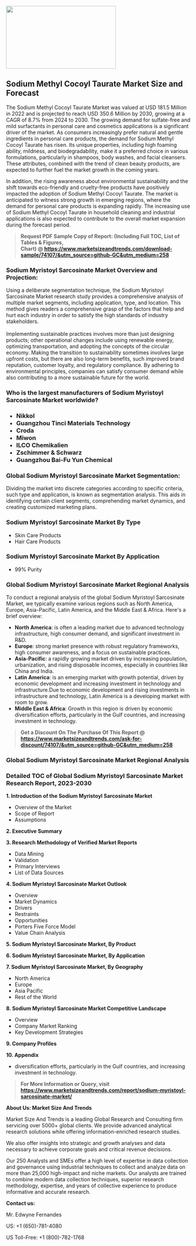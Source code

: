 <p><img class="alignnone size-medium wp-image-20088" src="https://ffe5etoiles.com/wp-content/uploads/2024/12/MST1-300x171.png" alt="" width="300" height="171" /></p><h2>Sodium Methyl Cocoyl Taurate Market Size and Forecast</h2><p>The Sodium Methyl Cocoyl Taurate Market was valued at USD 181.5 Million in 2022 and is projected to reach USD 350.6 Million by 2030, growing at a CAGR of 8.7% from 2024 to 2030. The growing demand for sulfate-free and mild surfactants in personal care and cosmetics applications is a significant driver of the market. As consumers increasingly prefer natural and gentle ingredients in personal care products, the demand for Sodium Methyl Cocoyl Taurate has risen. Its unique properties, including high foaming ability, mildness, and biodegradability, make it a preferred choice in various formulations, particularly in shampoos, body washes, and facial cleansers. These attributes, combined with the trend of clean beauty products, are expected to further fuel the market growth in the coming years.</p><p>In addition, the rising awareness about environmental sustainability and the shift towards eco-friendly and cruelty-free products have positively impacted the adoption of Sodium Methyl Cocoyl Taurate. The market is anticipated to witness strong growth in emerging regions, where the demand for personal care products is expanding rapidly. The increasing use of Sodium Methyl Cocoyl Taurate in household cleaning and industrial applications is also expected to contribute to the overall market expansion during the forecast period.</p></p><blockquote id="" class=""><strong>Request PDF Sample Copy of Report: (Including Full TOC, List of Tables &amp; Figures, Chart)&nbsp;@&nbsp;<strong><a href="https://www.marketsizeandtrends.com/download-sample/74107/&utm_source=github-GC&utm_medium=258" target="_blank">https://www.marketsizeandtrends.com/download-sample/74107/&utm_source=github-GC&utm_medium=258</a></strong></strong></blockquote><h3 id="" class="">Sodium Myristoyl Sarcosinate Market&nbsp;Overview and Projection:</h3><p id="" class="">Using a deliberate segmentation technique, the Sodium Myristoyl Sarcosinate Market research study provides a comprehensive analysis of multiple market segments, including application, type, and location. This method gives readers a comprehensive grasp of the factors that help and hurt each industry in order to satisfy the high standards of industry stakeholders. <br /> <br />Implementing sustainable practices involves more than just designing products; other operational changes include using renewable energy, optimizing transportation, and adopting the concepts of the circular economy. Making the transition to sustainability sometimes involves large upfront costs, but there are also long-term benefits, such improved brand reputation, customer loyalty, and regulatory compliance. By adhering to environmental principles, companies can satisfy consumer demand while also contributing to a more sustainable future for the world.</p><h3 id="" class="">Who is the largest manufacturers of&nbsp;Sodium Myristoyl Sarcosinate Market worldwide?</h3><h3 class=""><p><ul><li>Nikkol </li><li> Guangzhou Tinci Materials Technology </li><li> Croda </li><li> Miwon </li><li> ILCO Chemikalien </li><li> Zschimmer & Schwarz </li><li> Guangzhou Bai-Fu Yun Chemical</li></ul></p></h3><h3 id="" class="">Global&nbsp;Sodium Myristoyl Sarcosinate Market Segmentation:</h3><p id="" class="">Dividing the market into discrete categories according to specific criteria, such type and application, is known as segmentation analysis. This aids in identifying certain client segments, comprehending market dynamics, and creating customized marketing plans.</p><h3 id="" class="">Sodium Myristoyl Sarcosinate Market&nbsp;By Type</h3><p><p><ul><li>Skin Care Products</li><li> Hair Care Products</p></li></ul></p></p><h3 id="" class="">Sodium Myristoyl Sarcosinate Market&nbsp;By Application</h3><p class=""><p><ul><li>99% Purity</li></ul></p></p><h3 id="" class="">Global Sodium Myristoyl Sarcosinate Market Regional Analysis</h3><p id="" class="">To conduct a regional analysis of the global Sodium Myristoyl Sarcosinate Market, we typically examine various regions such as North America, Europe, Asia-Pacific, Latin America, and the Middle East &amp; Africa. Here's a brief overview:</p><ul><li><strong>North America</strong>: is often a leading market due to advanced technology infrastructure, high consumer demand, and significant investment in R&amp;D.</li><li><strong>Europe</strong>: strong market presence with robust regulatory frameworks, high consumer awareness, and a focus on sustainable practices.</li><li><strong>Asia-Pacific</strong>: a rapidly growing market driven by increasing population, urbanization, and rising disposable incomes, especially in countries like China and India.</li><li><strong>Latin America</strong>: is an emerging market with growth potential, driven by economic development and increasing investment in technology and infrastructure.Due to economic development and rising investments in infrastructure and technology, Latin America is a developing market with room to grow.</li><li><strong>Middle East &amp; Africa</strong>: Growth in this region is driven by economic diversification efforts, particularly in the Gulf countries, and increasing investment in technology.</li></ul><blockquote id="" class=""><strong>Get a Discount On The Purchase Of This Report @ <strong><a href="https://www.marketsizeandtrends.com/ask-for-discount/74107/&utm_source=github-GC&utm_medium=258" target="_blank">https://www.marketsizeandtrends.com/ask-for-discount/74107/&utm_source=github-GC&utm_medium=258</a></strong></strong></blockquote><h3 id="" class="">Global Sodium Myristoyl Sarcosinate Market Regional Analysis</h3><h3 id="" class="">Detailed TOC of Global Sodium Myristoyl Sarcosinate Market Research Report, 2023-2030</h3><p id="" class=""><strong>1. Introduction of the Sodium Myristoyl Sarcosinate Market</strong></p><ul><li>Overview of the Market</li><li>Scope of Report</li><li>Assumptions</li></ul><p id="" class=""><strong>2. Executive Summary</strong></p><p id="" class=""><strong>3. Research Methodology of Verified Market Reports</strong></p><ul><li>Data Mining</li><li>Validation</li><li>Primary Interviews</li><li>List of Data Sources</li></ul><p id="" class=""><strong>4. Sodium Myristoyl Sarcosinate Market Outlook</strong></p><ul><li>Overview</li><li>Market Dynamics</li><li>Drivers</li><li>Restraints</li><li>Opportunities</li><li>Porters Five Force Model</li><li>Value Chain Analysis</li></ul><p id="" class=""><strong>5. Sodium Myristoyl Sarcosinate Market, By Product</strong></p><p id="" class=""><strong>6. Sodium Myristoyl Sarcosinate Market, By Application</strong></p><p id="" class=""><strong>7. Sodium Myristoyl Sarcosinate Market, By Geography</strong></p><ul><li>North America</li><li>Europe</li><li>Asia Pacific</li><li>Rest of the World</li></ul><p id="" class=""><strong>8. Sodium Myristoyl Sarcosinate Market Competitive Landscape</strong></p><ul><li>Overview</li><li>Company Market Ranking</li><li>Key Development Strategies</li></ul><p id="" class=""><strong>9. Company Profiles</strong></p><p id="" class=""><strong>10. Appendix</strong></p><ul><li>diversification efforts, particularly in the Gulf countries, and increasing investment in technology.</li></ul><blockquote id="" class=""><strong>For More Information or Query, visit <strong><strong><a href="https://www.marketsizeandtrends.com/report/sodium-myristoyl-sarcosinate-market/" target="_blank">https://www.marketsizeandtrends.com/report/sodium-myristoyl-sarcosinate-market/</a></strong></strong></strong></blockquote><p id="" class=""><strong>About Us: Market Size And Trends</strong></p><p id="" class="">Market Size And Trends is a leading Global Research and Consulting firm servicing over 5000+ global clients. We provide advanced analytical research solutions while offering information-enriched research studies.</p><p id="" class="">We also offer insights into strategic and growth analyses and data necessary to achieve corporate goals and critical revenue decisions.</p><p id="" class="">Our 250 Analysts and SMEs offer a high level of expertise in data collection and governance using industrial techniques to collect and analyze data on more than 25,000 high-impact and niche markets. Our analysts are trained to combine modern data collection techniques, superior research methodology, expertise, and years of collective experience to produce informative and accurate research.</p><p id="" class=""><strong>Contact us:</strong></p><p id="" class="">Mr. Edwyne Fernandes</p><p id="" class="">US: +1 (650)-781-4080</p><p id="" class="">US Toll-Free: +1 (800)-782-1768</p>
